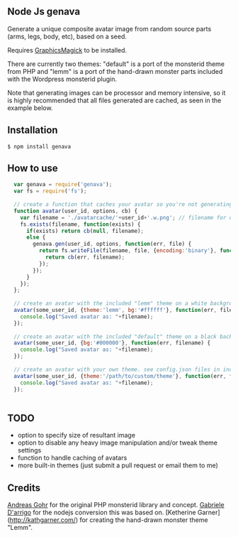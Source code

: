 ## Node Js genava

Generate a unique composite avatar image from random source parts (arms, legs, body, etc), based on a seed.

Requires [GraphicsMagick](http://www.graphicsmagick.org/) to be installed.

There are currently two themes: "default" is a port of the monsterid theme from PHP and "lemm" is a port of the hand-drawn monster parts included with the Wordpress monsterid plugin. 

Note that generating images can be processor and memory intensive, so it is highly recommended that all files generated are cached, as seen in the example below.

## Installation

    $ npm install genava

## How to use
```js
  var genava = require('genava');
  var fs = require('fs');
  
  // create a function that caches your avatar so you're not generating it every time you need it
  function avatar(user_id, options, cb) {
    var filename = './avatarcache/'+user_id+'.w.png'; // filename for our cached image
    fs.exists(filename, function(exists) {
      if(exists) return cb(null, filename);
      else {
        genava.gen(user_id, options, function(err, file) {
          return fs.writeFile(filename, file, {encoding:'binary'}, function(err) {
            return cb(err, filename);
          });
        });
      }
    });
  };
  
  // create an avatar with the included "lemm" theme on a white background
  avatar(some_user_id, {theme:'lemm', bg:'#ffffff'}, function(err, filename) {
    console.log("Saved avatar as: "+filename);
  });
  
  // create an avatar with the included "default" theme on a black background
  avatar(some_user_id, {bg:'#000000'}, function(err, filename) {
    console.log("Saved avatar as: "+filename);
  });
  
  // create an avatar with your own theme. see config.json files in included theme directories for details.
  avatar(some_user_id, {theme:'/path/to/custom/theme'}, function(err, filename) {
    console.log("Saved avatar as: "+filename);
  });
  
```

## TODO

* option to specify size of resultant image
* option to disable any heavy image manipulation and/or tweak theme settings
* function to handle caching of avatars
* more built-in themes (just submit a pull request or email them to me)

## Credits
[Andreas Gohr](http://www.splitbrain.org/personal) for the original PHP monsterid library and concept.
[Gabriele D'arrigo](https://github.com/gabrieledarrigo) for the nodejs conversion this was based on.
[Ketherine Garner] (http://kathgarner.com/) for creating the hand-drawn monster theme "Lemm".

